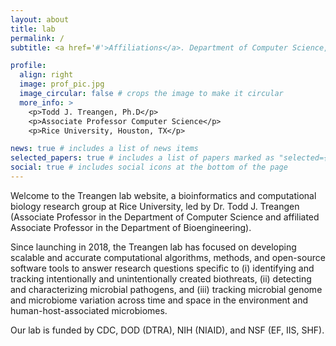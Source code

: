```yaml
---
layout: about
title: lab
permalink: /
subtitle: <a href='#'>Affiliations</a>. Department of Computer Science, Rice University. 

profile:
  align: right
  image: prof_pic.jpg
  image_circular: false # crops the image to make it circular
  more_info: >
    <p>Todd J. Treangen, Ph.D</p>
    <p>Associate Professor Computer Science</p>
    <p>Rice University, Houston, TX</p>

news: true # includes a list of news items
selected_papers: true # includes a list of papers marked as "selected={true}"
social: true # includes social icons at the bottom of the page
---
```


Welcome to the Treangen lab website, a bioinformatics and computational biology research group at Rice University, led by Dr. Todd J. Treangen (Associate Professor in the Department of Computer Science and affiliated Associate Professor in the Department of Bioengineering). 

Since launching in 2018, the Treangen lab has focused on developing scalable and accurate computational algorithms, methods, and open-source software tools to answer research questions specific to (i) identifying and tracking intentionally and unintentionally created biothreats, (ii) detecting and characterizing microbial pathogens, and (iii) tracking microbial genome and microbiome variation across time and space in the environment and human-host-associated microbiomes.

Our lab is funded by CDC, DOD (DTRA), NIH (NIAID), and NSF (EF, IIS, SHF).
